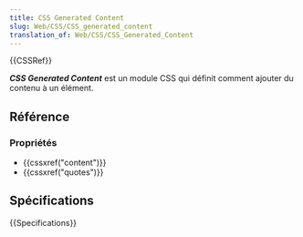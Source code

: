 ```yaml
---
title: CSS Generated Content
slug: Web/CSS/CSS_generated_content
translation_of: Web/CSS/CSS_Generated_Content
---
```


{{CSSRef}}

**_CSS Generated Content_** est un module CSS qui définit comment ajouter du contenu à un élément.

## Référence

### Propriétés

- {{cssxref("content")}}
- {{cssxref("quotes")}}

## Spécifications

{{Specifications}}
